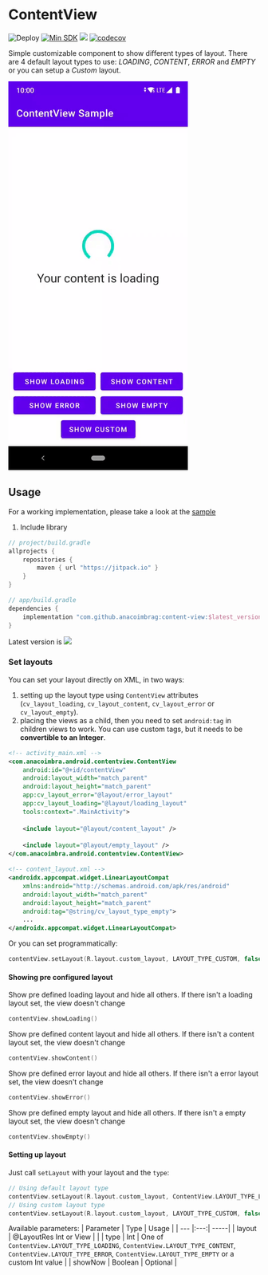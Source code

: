 # ContentView

![Deploy](https://github.com/anacoimbrag/content-view/workflows/Deploy/badge.svg)
[![Min SDK](https://img.shields.io/badge/API-21%2B-brightgreen.svg?style=flat)](https://android-arsenal.com/api?level=21)
[![](https://jitpack.io/v/anacoimbrag/content-view.svg)](https://jitpack.io/#anacoimbrag/content-view)
[![codecov](https://codecov.io/gh/anacoimbrag/content-view/branch/master/graph/badge.svg)](https://codecov.io/gh/anacoimbrag/content-view)

Simple customizable component to show different types of layout. There are 4 default layout types 
to use: *LOADING*, *CONTENT*, *ERROR* and *EMPTY* or you can setup a *Custom* layout.

![ContentView Sample](screenshots/content-view.gif)

## Usage

For a working implementation, please take a look at the [sample](https://github.com/anacoimbrag/content-view/tree/master/sample)

1. Include library
```groovy
// project/build.gradle
allprojects {
    repositories {
        maven { url "https://jitpack.io" }
    }
}
```

```groovy
// app/build.gradle
dependencies {
    implementation "com.github.anacoimbrag:content-view:$latest_version"
}
```
Latest version is [![](https://jitpack.io/v/anacoimbrag/content-view.svg)](https://jitpack.io/#anacoimbrag/content-view)

### Set layouts
You can set your layout directly on XML, in two ways:
 1. setting up the layout type using `ContentView` attributes (`cv_layout_loading`, `cv_layout_content`, `cv_layout_error` or `cv_layout_empty`).
 2. placing the views as a child, then you need to set `android:tag` in children views to work. You can use custom tags, but it needs to be **convertible to an Integer**. 
```xml
<!-- activity_main.xml -->
<com.anacoimbra.android.contentview.ContentView
    android:id="@+id/contentView"
    android:layout_width="match_parent"
    android:layout_height="match_parent"
    app:cv_layout_error="@layout/error_layout"
    app:cv_layout_loading="@layout/loading_layout"
    tools:context=".MainActivity">

    <include layout="@layout/content_layout" />

    <include layout="@layout/empty_layout" />
</com.anacoimbra.android.contentview.ContentView>
``` 

```xml
<!-- content_layout.xml -->
<androidx.appcompat.widget.LinearLayoutCompat 
    xmlns:android="http://schemas.android.com/apk/res/android"
    android:layout_width="match_parent"
    android:layout_height="match_parent"
    android:tag="@string/cv_layout_type_empty">
    ...
</androidx.appcompat.widget.LinearLayoutCompat>
```

Or you can set programmatically:

```kotlin
contentView.setLayout(R.layout.custom_layout, LAYOUT_TYPE_CUSTOM, false)
```

#### Showing pre configured layout

Show pre defined loading layout and hide all others. If there isn't a loading layout set, the view doesn't change
```kotlin
contentView.showLoading()
```

Show pre defined content layout and hide all others. If there isn't a content layout set, the view doesn't change
```kotlin
contentView.showContent()
```

Show pre defined error layout and hide all others. If there isn't a error layout set, the view doesn't change
```kotlin
contentView.showError()
```

Show pre defined empty layout and hide all others. If there isn't a empty layout set, the view doesn't change
```kotlin
contentView.showEmpty()
```

#### Setting up layout

Just call `setLayout` with your layout and the `type`:
```kotlin
// Using default layout type
contentView.setLayout(R.layout.custom_layout, ContentView.LAYOUT_TYPE_LOADING)
// Using custom layout type
contentView.setLayout(R.layout.custom_layout, LAYOUT_TYPE_CUSTOM, false)
```

Available parameters:
| Parameter | Type | Usage |
| --- |:---:| -----|
| layout        | @LayoutRes Int or View |   |
| type          | Int | One of `ContentView.LAYOUT_TYPE_LOADING`, `ContentView.LAYOUT_TYPE_CONTENT`, `ContentView.LAYOUT_TYPE_ERROR`, `ContentView.LAYOUT_TYPE_EMPTY` or a custom Int value |
| showNow       | Boolean |    Optional |
